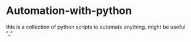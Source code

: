 # Automation-with-python

this is a collection of python scripts to automate anything.
might be useful ^_^